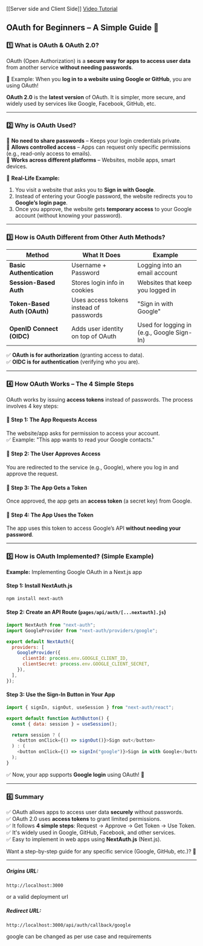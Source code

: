 [[Server side and Client Side]]
[Video Tutorial](https://youtu.be/ot9yuKg15iA?si=aFRnEKuUrHwRvx5U)

## **OAuth for Beginners – A Simple Guide 🚀**

### **1️⃣ What is OAuth & OAuth 2.0?**

OAuth (Open Authorization) is a **secure way for apps to access user data** from another service **without needing passwords**.

🔹 Example: When you **log in to a website using Google or GitHub**, you are using OAuth!

**OAuth 2.0** is the **latest version** of OAuth. It is simpler, more secure, and widely used by services like Google, Facebook, GitHub, etc.

---

### **2️⃣ Why is OAuth Used?**

🔹 **No need to share passwords** – Keeps your login credentials private.  
🔹 **Allows controlled access** – Apps can request only specific permissions (e.g., read-only access to emails).  
🔹 **Works across different platforms** – Websites, mobile apps, smart devices.

🔹 **Real-Life Example:**

1. You visit a website that asks you to **Sign in with Google**.
2. Instead of entering your Google password, the website redirects you to **Google’s login page**.
3. Once you approve, the website gets **temporary access** to your Google account (without knowing your password).

---

### **3️⃣ How is OAuth Different from Other Auth Methods?**

|Method|What It Does|Example|
|---|---|---|
|**Basic Authentication**|Username + Password|Logging into an email account|
|**Session-Based Auth**|Stores login info in cookies|Websites that keep you logged in|
|**Token-Based Auth (OAuth)**|Uses access tokens instead of passwords|"Sign in with Google"|
|**OpenID Connect (OIDC)**|Adds user identity on top of OAuth|Used for logging in (e.g., Google Sign-In)|

✅ **OAuth is for authorization** (granting access to data).  
✅ **OIDC is for authentication** (verifying who you are).

---

### **4️⃣ How OAuth Works – The 4 Simple Steps**

OAuth works by issuing **access tokens** instead of passwords. The process involves 4 key steps:

#### **🔹 Step 1: The App Requests Access**

The website/app asks for permission to access your account.  
✅ Example: "This app wants to read your Google contacts."

#### **🔹 Step 2: The User Approves Access**

You are redirected to the service (e.g., Google), where you log in and approve the request.

#### **🔹 Step 3: The App Gets a Token**

Once approved, the app gets an **access token** (a secret key) from Google.

#### **🔹 Step 4: The App Uses the Token**

The app uses this token to access Google’s API **without needing your password**.

---

### **5️⃣ How is OAuth Implemented? (Simple Example)**

**Example:** Implementing Google OAuth in a Next.js app

#### **Step 1: Install NextAuth.js**

```bash
npm install next-auth
```

#### **Step 2: Create an API Route (`pages/api/auth/[...nextauth].js`)**

```javascript
import NextAuth from "next-auth";
import GoogleProvider from "next-auth/providers/google";

export default NextAuth({
  providers: [
    GoogleProvider({
      clientId: process.env.GOOGLE_CLIENT_ID,
      clientSecret: process.env.GOOGLE_CLIENT_SECRET,
    }),
  ],
});
```

#### **Step 3: Use the Sign-In Button in Your App**

```javascript
import { signIn, signOut, useSession } from "next-auth/react";

export default function AuthButton() {
  const { data: session } = useSession();

  return session ? (
    <button onClick={() => signOut()}>Sign out</button>
  ) : (
    <button onClick={() => signIn("google")}>Sign in with Google</button>
  );
}
```

✅ Now, your app supports **Google login** using OAuth! 🎉

---

### **6️⃣ Summary**

✅ OAuth allows apps to access user data **securely** without passwords.  
✅ OAuth 2.0 uses **access tokens** to grant limited permissions.  
✅ It follows **4 simple steps**: Request → Approve → Get Token → Use Token.  
✅ It's widely used in Google, GitHub, Facebook, and other services.  
✅ Easy to implement in web apps using **NextAuth.js** (Next.js).

Want a step-by-step guide for any specific service (Google, GitHub, etc.)? 🚀

----

##### Origins URL: 

```
http://localhost:3000
```

or a valid deployment url

##### Redirect URL:

```
http://localhost:3000/api/auth/callback/google
```

google can be changed as per use case and requirements